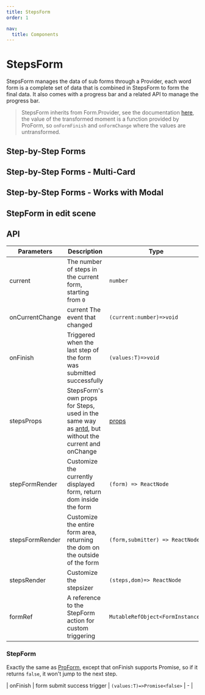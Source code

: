 ```yaml
---
title: StepsForm
order: 1

nav:
  title: Components
---
```


# StepsForm

StepsForm manages the data of sub forms through a Provider, each word form is a complete set of data that is combined in StepsForm to form the final data. It also comes with a progress bar and a related API to manage the progress bar.

> StepsForm inherits from Form.Provider, see the documentation [here](https://ant.design/components/form/#Form.Provider), the value of the transformed moment is a function provided by ProForm, so `onFormFinish` and `onFormChange` where the values are untransformed.

## Step-by-Step Forms

<code src="./demos/steps-from.tsx" height="532px"></code>

## Step-by-Step Forms - Multi-Card

<code src="./demos/multi-card-step-form.tsx" background="#f5f5f5" height="868px"></code>

## Step-by-Step Forms - Works with Modal

<code src="./demos/modal-step-form.tsx" background="#f5f5f5" height="32px"></code>

## StepForm in edit scene

<code src="./demos/add-or-edit-step-form.tsx" height="532px" title="自定义分步表单按钮"></code>

## API

| Parameters | Description | Type | Default |
| --- | --- | --- | --- |
| current | The number of steps in the current form, starting from `0` | `number` | 0 |
| onCurrentChange | current The event that changed | `(current:number)=>void` | - |
| onFinish | Triggered when the last step of the form was submitted successfully | `(values:T)=>void` | - |
| stepsProps | StepsForm's own props for Steps, used in the same way as [antd](https://ant.design/components/steps/), but without the current and onChange | [ props](https://ant.design/components/steps/#API) | - |
| stepFormRender | Customize the currently displayed form, return dom inside the form | `(form) => ReactNode` | - |
| stepsFormRender | Customize the entire form area, returning the dom on the outside of the form | `(form,submitter) => ReactNode` | - |
| stepsRender | Customize the stepsizer | `(steps,dom)=> ReactNode` | - |
| formRef | A reference to the StepForm action for custom triggering | `MutableRefObject<FormInstance>` | - |

### StepForm

Exactly the same as [ProForm](/components/form), except that onFinish supports Promise, so if it returns `false`, it won't jump to the next step.

| onFinish | form submit success trigger | `(values:T)=>Promise<false>` | - |
